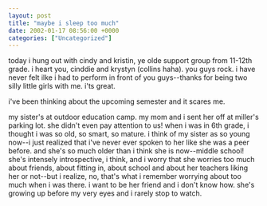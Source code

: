 ```yaml
---
layout: post
title: "maybe i sleep too much"
date: 2002-01-17 08:56:00 +0000
categories: ["Uncategorized"]
---
```


today i hung out with cindy and kristin, ye olde support group from 11-12th grade. i heart you, cinddie and krystyn (collins haha). you guys rock. i have never felt ilke i had to perform in front of you guys--thanks for being two silly little girls with me. i'ts great.

i've been thinking about the upcoming semester and it scares me.

my sister's at outdoor education camp. my mom and i sent her off at miller's parking lot. she didn't even pay attention to us! when i was in 6th grade, i thought i was so old, so smart, so mature. i think of my sister as so young now--i just realized that i've never ever spoken to her like she was a peer before. and she's so much older than i think she is now--middle school! she's intensely introspective, i think, and i worry that she worries too much about friends, about fitting in, about school and about her teachers liking her or not--but i realize, no, that's what i remember worrying about too much when i was there. i want to be her friend and i don't know how. she's growing up before my very eyes and i rarely stop to watch.